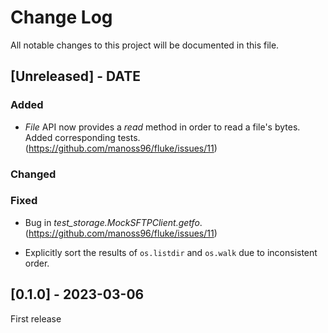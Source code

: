 
# Change Log
All notable changes to this project will be documented in this file.

## [Unreleased] - DATE

### Added

- *File* API now provides a *read* method
  in order to read a file's bytes. Added
  corresponding tests. (https://github.com/manoss96/fluke/issues/11)
   
### Changed
 
### Fixed

- Bug in *test_storage.MockSFTPClient.getfo*. (https://github.com/manoss96/fluke/issues/11)

- Explicitly sort the results of ``os.listdir`` and ``os.walk``
due to inconsistent order.

 
## [0.1.0] - 2023-03-06
 
First release